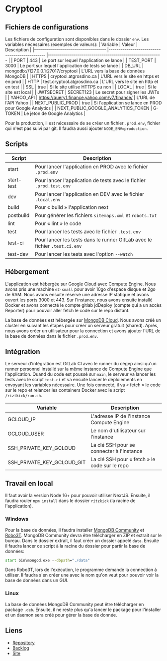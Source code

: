 # Cryptool

## Fichiers de configurations

Les fichiers de configuration sont disponibles dans le dossier `env`.
Les variables nécessaires (exemples de valeurs):
| Variable                           	| Valeur                                       	| Description                                             	|
|------------------------------------	|----------------------------------------------	|---------------------------------------------------------	|
| PORT                               	| 443                                          	| Le port sur lequel l'application se lance               	|
| TEST_PORT                             | 3000                                        	| Le port sur lequel l'application de tests se lance        |
| DB_URL                             	| mongodb://127.0.0.1:27017/cryptool           	| L'URL vers la base de données MongoDB                    	|
| HTTPS                             	| cryptool.atgrosdino.ca                       	| L'URL vers le site en https et en prod                    |
| HTTP                              	| test.cryptool.atgrosdino.ca                  	| L'URL vers le site en http et en test                   	|
| SSL                                	| true                                         	| Si le site utilise HTTPS ou non                         	|
| LOCAL                               	| true                                         	| Si le site est local                         	            |
| JWTSECRET                          	| SECRET123                                    	| Le secret pour signer les JWTs                          	|
| YAHOO_API                          	| https://query1.finance.yahoo.com/v7/finance/ 	| L'URL de l'API Yahoo                                    	|
| NEXT_PUBLIC_PROD                   	| true                                         	| Si l'application se lance en PROD pour Google Analytics 	|
| NEXT_PUBLIC_GOOGLE_ANALYTICS_TOKEN 	| G-TOKEN                                      	| Le jeton de Google Analytics                            	|

Pour la production, il est nécessaire de se créer un fichier `.prod.env`, fichier qui n'est pas suivi par git. Il faudra aussi ajouter `NODE_ENV=production`.

## Scripts

| Script     	| Description                                                                	|
|------------	|----------------------------------------------------------------------------	|
| start      	| Pour lancer l'application en PROD avec le fichier `.prod.env`              	|
| start-test 	| Pour lancer l'application de tests avec le fichier `.prod.test.env`        	|
| dev        	| Pour lancer l'application en DEV avec le fichier `.local.env`              	|
| build      	| Pour « build » l'application next                                          	|
| postbuild  	| Pour générer les fichiers `sitemaps.xml` et `robots.txt`                   	|
| lint       	| Pour « lint » le code                                                      	|
| test       	| Pour lancer les tests avec le fichier `.test.env`                          	|
| test-ci    	| Pour lancer les tests dans le runner GitLab avec le fichier `.test.ci.env` 	|
| test-dev   	| Pour lancer les tests avec l'option `--watch`                              	|

## Hébergement

L'application est hébergée sur Google Cloud avec Compute Engine. Nous avons pris une machine `e2-small` pour avoir 10go d'espace disque et 2go de RAM. Nous avons ensuite réservé une adresse IP statique et avons ouvert les ports 3000 et 443. Sur l'instance, nous avons ensuite installé Docker et avons connecté le compte gitlab jdDeploy (compte qui a un accès Reporter) pour pouvoir aller fetch le code sur le repo distant.

La base de données est hébergée sur [MongoDB Cloud](https://www.mongodb.com/fr-fr/cloud). Nous avons créé un cluster en suivant les étapes pour créer un serveur gratuit (shared). Après, nous avons créer un utilisateur pour la connection et avons ajouter l'URL de la base de données dans le fichier `.prod.env`.

## Intégration

Le serveur d'intégration est GitLab CI avec le runner du cégep ainsi qu'un runner personnel installé sur la même instance de Compute Engine que l'application. Quand du code est poussé sur `main`, le serveur va lancer les tests avec le script `test-ci` et va ensuite lancer le déploiements en envoyant les variables nécessaire. Une fois connecté, il va « fetch » le code sur le repo et relancer les containers Docker avec le script `/riztkick/run.sh`.

| Variable                   	| Description                                   	|
|----------------------------	|-----------------------------------------------	|
| GCLOUD_IP                  	| L'adresse IP de l'instance Compute Engine     	|
| GCLOUD_USER                	| Le nom d'utilisateur sur l'instance           	|
| SSH_PRIVATE_KEY_GCLOUD     	| La clé SSH pour se connecter à l'instance     	|
| SSH_PRIVATE_KEY_GCLOUD_GIT 	| La clé SSH pour « fetch » le code sur le repo 	|

## Travail en local

Il faut avoir la version Node 16+ pour pouvoir utiliser NextJS. Ensuite, il faudra rouler `npm install` dans le dossier `ritzkick` (la racine de l'application).

### Windows
Pour la base de données, il faudra installer [MongoDB Community](https://www.mongodb.com/try/download/community) et [Robo3T](https://robomongo.org/). MongoDB Community devra être télécharger en ZIP et extrait sur le bureau. Dans le dossier extrait, il faut créer un dossier appelé `data`. Ensuite il faudra lancer ce script à la racine du dossier pour partir la base de données:

```bat
start bin\mongod.exe --dbpath="./data"
```

Dans Robo3T, lors de l'exécution, le programme demande la connection à utiliser. Il faudra s'en créer une avec le nom qu'on veut pour pouvoir voir la base de données dans un GUI.

### Linux
La base de données MongoDB Community peut être télécharger en package `.deb`. Ensuite, il ne reste plus qu'a lancer le package pour l'installer et un daemon sera créé pour gérer la base de donnée.

## Liens

- [Repository](https://gitlab.com/j-dumas/p-synthese-csfoy-ritzkick)
- [Backlog](https://trello.com/b/KGp5conn)
- [Site](https://cryptool.atgrosdino.ca)
